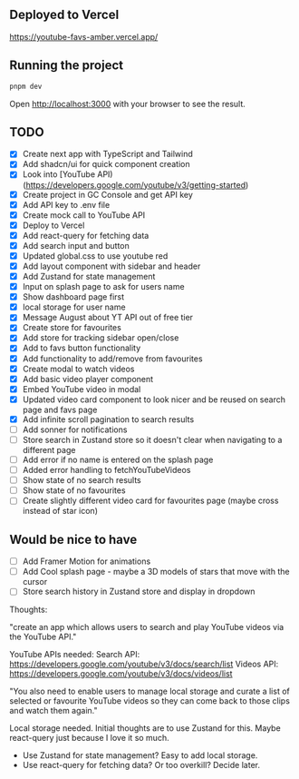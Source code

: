 ## Deployed to Vercel

https://youtube-favs-amber.vercel.app/

## Running the project

```bash
pnpm dev
```

Open [http://localhost:3000](http://localhost:3000) with your browser to see the result.

## TODO

- [x] Create next app with TypeScript and Tailwind
- [x] Add shadcn/ui for quick component creation
- [x] Look into [YouTube API)(https://developers.google.com/youtube/v3/getting-started)
- [x] Create project in GC Console and get API key
- [x] Add API key to .env file
- [x] Create mock call to YouTube API
- [x] Deploy to Vercel
- [x] Add react-query for fetching data
- [x] Add search input and button
- [x] Updated global.css to use youtube red
- [x] Add layout component with sidebar and header
- [x] Add Zustand for state management
- [x] Input on splash page to ask for users name
- [x] Show dashboard page first
- [x] local storage for user name
- [x] Message August about YT API out of free tier
- [x] Create store for favourites
- [x] Add store for tracking sidebar open/close
- [x] Add to favs button functionality
- [x] Add functionality to add/remove from favourites
- [x] Create modal to watch videos
- [x] Add basic video player component
- [x] Embed YouTube video in modal
- [x] Updated video card component to look nicer and be reused on search page and favs page
- [x] Add infinite scroll pagination to search results
- [ ] Add sonner for notifications
- [ ] Store search in Zustand store so it doesn't clear when navigating to a different page
- [ ] Add error if no name is entered on the splash page
- [ ] Added error handling to fetchYouTubeVideos
- [ ] Show state of no search results
- [ ] Show state of no favourites
- [ ] Create slightly different video card for favourites page (maybe cross instead of star icon)

## Would be nice to have

- [ ] Add Framer Motion for animations
- [ ] Add Cool splash page - maybe a 3D models of stars that move with the cursor
- [ ] Store search history in Zustand store and display in dropdown

Thoughts:

"create an app which allows users
to search and play YouTube videos via the YouTube API."

YouTube APIs needed:
Search API: https://developers.google.com/youtube/v3/docs/search/list
Videos API: https://developers.google.com/youtube/v3/docs/videos/list

"You also need to enable users to manage local storage and curate a list of
selected or favourite YouTube videos so they can come back to those clips
and watch them again."

Local storage needed. Initial thoughts are to use Zustand for this. Maybe react-query just because I love it so much.

- Use Zustand for state management? Easy to add local storage.
- Use react-query for fetching data? Or too overkill? Decide later.
